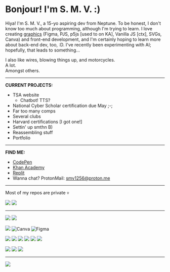# Bonjour! I'm S. M. V. :)

Hiya! I'm S. M. V., a 15-yo aspiring dev from Neptune. To be honest, I don't know too much about programming, although I'm trying to learn. I love creating [graphics](https://www.khanacademy.org/profile/MildlyAwkward/projects) (Figma, PJS, p5js [used to on KA], Vanilla JS [ctx], SVGs, Canva) and front-end development, and I'm certainly hoping to learn more about back-end dev, too, :D. I've recently been experimenting with AI; hopefully, that leads to something...

I also like wires, blowing things up, and motorcycles. 
<br>A lot. 
<br>Amongst others.

---

**CURRENT PROJECTS:** 
<br>
- TSA website
    - Chatbot! TTS?
- National Cyber Scholar certification due May ;-;
- Far too many comps
- Several clubs
- Harvard certifications [I got one!]
- Settin' up smthn B)
- Reassembling stuff
- Portfolio

---

**FIND ME:**
<br>
- [CodePen](https://codepen.io/vanilla5767)
- [Khan Academy](https://www.khanacademy.org/)
- [Replit](https://replit.com/@SMVthe1st)
- Wanna chat? ProtonMail: smv1256@proton.me

---

Most of my repos are private :skull:

![](https://github-profile-summary-cards.vercel.app/api/cards/profile-details?username=SMVthe1st&theme=github_dark)
![](https://github-readme-stats.vercel.app/api/top-langs/?username=SMVthe1st&theme=github_dark)

---

![](https://img.shields.io/badge/altium%20designer-A5915F?style=for-the-badge&logo=altium%20designer&logoColor=white)
![](https://img.shields.io/badge/Salesforce-00A1E0?style=for-the-badge&logo=Salesforce&logoColor=white)

![](https://img.shields.io/badge/blender-%23F5792A.svg?style=for-the-badge&logo=blender&logoColor=white)
![Canva](https://img.shields.io/badge/Canva-%2300C4CC.svg?style=for-the-badge&logo=Canva&logoColor=white)
![Figma](https://img.shields.io/badge/figma-%23F24E1E.svg?style=for-the-badge&logo=figma&logoColor=white)

![](https://img.shields.io/badge/CSS3-1572B6?style=for-the-badge&logo=css3&logoColor=white)
![](https://img.shields.io/badge/HTML5-E34F26?style=for-the-badge&logo=html5&logoColor=white)
![](https://img.shields.io/badge/JavaScript-323330?style=for-the-badge&logo=javascript&logoColor=F7DF1E)
![](https://img.shields.io/badge/Python-FFD43B?style=for-the-badge&logo=python&logoColor=blue)
![](https://img.shields.io/badge/p5%20js-ED225D?style=for-the-badge&logo=p5dotjs&logoColor=white)
![](https://img.shields.io/badge/node.js-6DA55F?style=for-the-badge&logo=node.js&logoColor=white)

![](https://img.shields.io/badge/Codepen-000000?style=for-the-badge&logo=codepen&logoColor=white)
![](https://img.shields.io/badge/GitHub-100000?style=for-the-badge&logo=github&logoColor=white)
![](https://img.shields.io/badge/Replit-DD1200?style=for-the-badge&logo=Replit&logoColor=white)

---

![](https://komarev.com/ghpvc/?username=SMVthe1st&color=blue&label=Profile+Visits)
